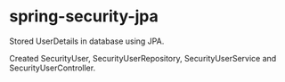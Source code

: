 # spring-security-jpa

Stored UserDetails in database using JPA.

Created SecurityUser, SecurityUserRepository, SecurityUserService and SecurityUserController.
